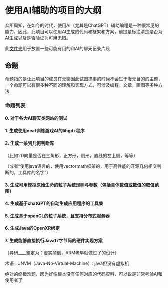 # 使用AI辅助的项目的大纲

众所周知，在如今的时代，使用AI（尤其是ChatGPT）辅助编程是一种很常见的能力，因此，此项目可以使用AI生成的代码和框架和方案，前提是标注清楚是否为AI生成以及是否验证为可用无错。

此[文件夹](data)用于放置一些可能有用的和AI的聊天记录片段

## 命题

命题指的是让此项目的成员在无聊因此试图搞事的时候不会过于漫无目的的主题，一个命题可以有很多种不同的理解和实现方式，可涉及编程，文章，画图等多种方法

### 命题列表

#### 0. 对于各大AI聊天类网站的测试

#### 1. 生成使用neat训练游戏AI的libgdx程序

#### 2. 生成一系列几何判断库

（比如2D向量是否在三角形，正方形，扇形，直线的左上侧，等等）

（或者“使用java语言的，使用vectormath框架的，用于高性能的开源几何相交判断的，工具库的名字”）

#### 3. 生成可用模拟原始生命的粒子系统规则与参数（包括具体数值或数值的取值范围）

#### 4. 生成基于chatGPT的自动生成应用程序的工具集

#### 5. 生成基于openCL的粒子系统，且支持分布式服务器

#### 6. 生成Java的OpenXR绑定

#### 7. 生成能够直接执行Java17字节码的硬件实现方案

（异研____鉴定为：虚实颠倒，ARM老早就做过了的设计）

术语：JNVM（Java-No-Virtual-Machine）：java但没有虚拟机

绝对的终极难题，因为好像根本没有任何对应的代码资料，可以说是非常考验AI和使用者了
